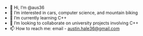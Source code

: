 - 👋 Hi, I’m @aus36
- 👀 I’m interested in cars, computer science, and mountain biking
- 🌱 I’m currently learning C++
- 💞️ I’m looking to collaborate on university projects involving C++
- 📫 How to reach me: email - austin.hale36@gmail.com

<!---
aus36/aus36 is a ✨ special ✨ repository because its `README.md` (this file) appears on your GitHub profile.
You can click the Preview link to take a look at your changes.
--->
